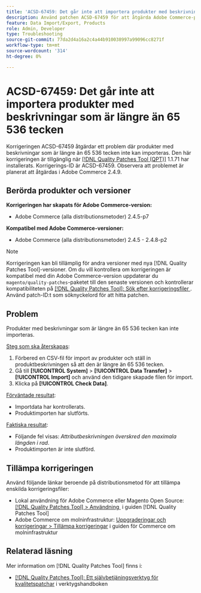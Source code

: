 ```yaml
---
title: 'ACSD-67459: Det går inte att importera produkter med beskrivningar som är längre än 65 536 tecken'
description: Använd patchen ACSD-67459 för att åtgärda Adobe Commerce-problemet där produkter med beskrivningar som är längre än 65 536 tecken inte kan importeras.
feature: Data Import/Export, Products
role: Admin, Developer
type: Troubleshooting
source-git-commit: 77da2d4a16a2c4a44b910038997a99096cc8271f
workflow-type: tm+mt
source-wordcount: '314'
ht-degree: 0%

---
```



# ACSD-67459: Det går inte att importera produkter med beskrivningar som är längre än 65 536 tecken

Korrigeringen ACSD-67459 åtgärdar ett problem där produkter med beskrivningar som är längre än 65 536 tecken inte kan importeras. Den här korrigeringen är tillgänglig när [[!DNL Quality Patches Tool (QPT)]](/help/tools/quality-patches-tool/quality-patches-tool-to-self-serve-quality-patches.md) 1.1.71 har installerats. Korrigerings-ID är ACSD-67459. Observera att problemet är planerat att åtgärdas i Adobe Commerce 2.4.9.

## Berörda produkter och versioner

**Korrigeringen har skapats för Adobe Commerce-version:**

* Adobe Commerce (alla distributionsmetoder) 2.4.5-p7

**Kompatibel med Adobe Commerce-versioner:**

* Adobe Commerce (alla distributionsmetoder) 2.4.5 - 2.4.8-p2

>[!NOTE]
>
>Korrigeringen kan bli tillämplig för andra versioner med nya [!DNL Quality Patches Tool]-versioner. Om du vill kontrollera om korrigeringen är kompatibel med din Adobe Commerce-version uppdaterar du `magento/quality-patches`-paketet till den senaste versionen och kontrollerar kompatibiliteten på [[!DNL Quality Patches Tool]: Sök efter korrigeringsfiler &#x200B;](https://experienceleague.adobe.com/tools/commerce-quality-patches/index.html?lang=sv-SE). Använd patch-ID:t som söknyckelord för att hitta patchen.

## Problem

Produkter med beskrivningar som är längre än 65 536 tecken kan inte importeras.

<u>Steg som ska återskapas</u>:

1. Förbered en CSV-fil för import av produkter och ställ in produktbeskrivningen så att den är längre än 65 536 tecken.
1. Gå till **[!UICONTROL System]** > **[!UICONTROL Data Transfer]** > **[!UICONTROL Import]** och använd den tidigare skapade filen för import.
1. Klicka på **[!UICONTROL Check Data]**.

<u>Förväntade resultat</u>:

* Importdata har kontrollerats.
* Produktimporten har slutförts.

<u>Faktiska resultat</u>:

* Följande fel visas: *Attributbeskrivningen överskred den maximala längden i rad*.
* Produktimporten är inte slutförd.

## Tillämpa korrigeringen

Använd följande länkar beroende på distributionsmetod för att tillämpa enskilda korrigeringsfiler:

* Lokal användning för Adobe Commerce eller Magento Open Source: [[!DNL Quality Patches Tool] > Användning &#x200B;](/help/tools/quality-patches-tool/usage.md) i guiden [!DNL Quality Patches Tool]
* Adobe Commerce om molninfrastruktur: [Uppgraderingar och korrigeringar > Tillämpa korrigeringar](https://experienceleague.adobe.com/docs/commerce-cloud-service/user-guide/develop/upgrade/apply-patches.html?lang=sv-SE) i guiden för Commerce om molninfrastruktur

## Relaterad läsning

Mer information om [!DNL Quality Patches Tool] finns i:

* [[!DNL Quality Patches Tool]: Ett självbetjäningsverktyg för kvalitetspatchar](/help/tools/quality-patches-tool/quality-patches-tool-to-self-serve-quality-patches.md) i verktygshandboken
